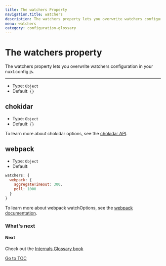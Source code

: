```yaml
---
title: The watchers Property
navigation.title: watchers
description: The watchers property lets you overwrite watchers configuration in your nuxt.config.js.
menu: watchers
category: configuration-glossary
---
```

# The watchers property

The watchers property lets you overwrite watchers configuration in your nuxt.config.js.

---

- Type: `Object`
- Default: `{}`

## chokidar

- Type: `Object`
- Default: `{}`

To learn more about chokidar options, see the [chokidar API](https://github.com/paulmillr/chokidar#api).

## webpack

- Type: `Object`
- Default:

```js
watchers: {
  webpack: {
    aggregateTimeout: 300,
    poll: 1000
  }
}
```

To learn more about webpack watchOptions, see the [webpack documentation](https://webpack.js.org/configuration/watch/#watchoptions).

### What's next

#### Next
Check out the [Internals Glossary book](./internals-glossary/$nuxt)

<span style='float: footnote;'><a href="../../../../index.html#toc">Go to TOC</a></span>
